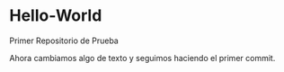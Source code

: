 # Hello-World
Primer Repositorio de Prueba

Ahora cambiamos algo de texto y seguimos haciendo el primer commit.

